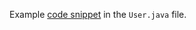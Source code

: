 Example [code snippet](https://github.com/ChristianDaher/flashcards/blob/master/src/main/java/com/example/flashcards/model/User.java#L10-L20) in the `User.java` file.